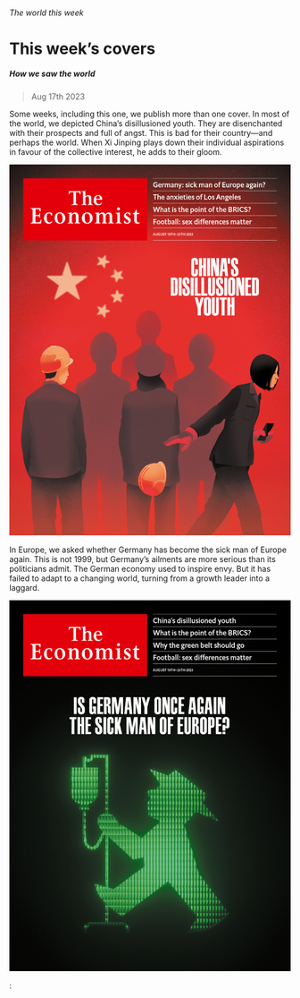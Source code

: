 ###### The world this week

# This week’s covers 

##### How we saw the world 

> Aug 17th 2023 

Some weeks, including this one, we publish more than one cover. In most of the world, we depicted China’s disillusioned youth. They are disenchanted with their prospects and full of angst. This is bad for their country—and perhaps the world. When Xi Jinping plays down their individual aspirations in favour of the collective interest, he adds to their gloom. 

![image](images/20230819_DE_US.jpg) 





In Europe, we asked whether Germany has become the sick man of Europe again. This is not 1999, but Germany’s ailments are more serious than its politicians admit. The German economy used to inspire envy. But it has failed to adapt to a changing world, turning from a growth leader into a laggard. 

![image](images/20230819_DE_UK.jpg) 


 

: 


